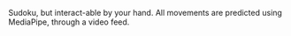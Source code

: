 Sudoku, but interact-able by your hand. All movements are predicted using MediaPipe, through a video feed.
